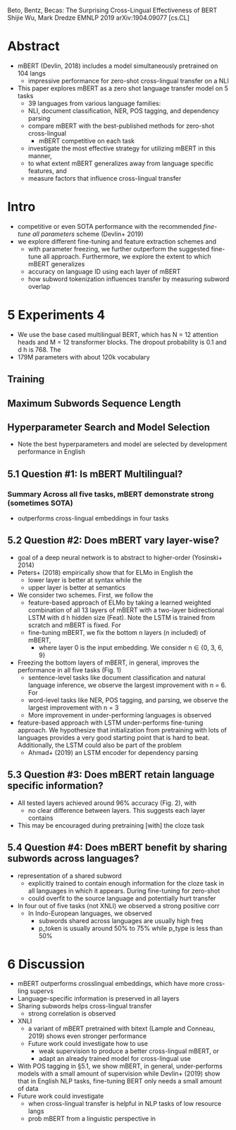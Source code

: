 Beto, Bentz, Becas: The Surprising Cross-Lingual Effectiveness of BERT
Shijie Wu, Mark Dredze
EMNLP 2019 arXiv:1904.09077 [cs.CL]

# Abstract

* mBERT (Devlin, 2018) includes a model simultaneously pretrained on 104 langs
  * impressive performance for zero-shot cross-lingual transfer on a NLI
* This paper explores mBERT as a zero shot language transfer model on 5 tasks
  * 39 languages from various language families:
  * NLI, document classification, NER, POS tagging, and dependency parsing
  * compare mBERT with the best-published methods for zero-shot cross-lingual
    * mBERT competitive on each task
  * investigate the most effective strategy for utilizing mBERT in this manner,
  * to what extent mBERT generalizes away from language specific features, and
  * measure factors that influence cross-lingual transfer

# Intro

* competitive or even SOTA performance with the recommended _fine-tune all
  parameters_ scheme (Devlin+ 2019)
* we explore different fine-tuning and feature extraction schemes and
  * with parameter freezing, we further outperform the suggested fine-tune all
    approach. Furthermore, we explore the extent to which mBERT generalizes
  * accuracy on language ID using each layer of mBERT
  * how subword tokenization influences transfer by measuring subword overlap

# 5 Experiments 4

* We use the base cased multilingual BERT, which has N = 12 attention heads and
  M = 12 transformer blocks. The dropout probability is 0.1 and d h is 768. The
* 179M parameters with about 120k vocabulary

## Training

## Maximum Subwords Sequence Length

## Hyperparameter Search and Model Selection

* Note the best hyperparameters and model are selected by development
  performance in English

## 5.1 Question #1: Is mBERT Multilingual?

### Summary Across all five tasks, mBERT demonstrate strong (sometimes SOTA)

* outperforms cross-lingual embeddings in four tasks

## 5.2 Question #2: Does mBERT vary layer-wise?

* goal of a deep neural network is to abstract to higher-order (Yosinski+ 2014)
* Peters+ (2018) empirically show that for ELMo in English the
  * lower layer is better at syntax while the
  * upper layer is better at semantics
* We consider two schemes. First, we follow the
  * feature-based approach of ELMo by taking a learned weighted combination of
    all 13 layers of mBERT with a two-layer bidirectional LSTM with d h hidden
    size (Feat). Note the LSTM is trained from scratch and mBERT is fixed. For
  * fine-tuning mBERT, we fix the bottom n layers (n included) of mBERT,
    * where layer 0 is the input embedding. We consider n ∈ {0, 3, 6, 9}
* Freezing the bottom layers of mBERT, in general, improves the performance in
  all five tasks (Fig. 1)
  * sentence-level tasks like document classification and natural language
    inference, we observe the largest improvement with n = 6.  For
  * word-level tasks like NER, POS tagging, and parsing, we observe the largest
    improvement with n = 3
  * More improvement in under-performing languages is observed 
* feature-based approach with LSTM under-performs fine-tuning approach. We
  hypothesize that initialization from pretraining with lots of languages
  provides a very good starting point that is hard to beat.  Additionally, the
  LSTM could also be part of the problem
  * Ahmad+ (2019) an LSTM encoder for dependency parsing

## 5.3 Question #3: Does mBERT retain language specific information?

* All tested layers achieved around 96% accuracy (Fig. 2), with
  * no clear difference between layers.  This suggests each layer contains
* This may be encouraged during pretraining [with] the cloze task

## 5.4 Question #4: Does mBERT benefit by sharing subwords across languages?

* representation of a shared subword
  * explicitly trained to contain enough information for the cloze task in all
    languages in which it appears.  During fine-tuning for zero-shot
  * could overfit to the source language and potentially hurt transfer
* In four out of five tasks (not XNLI) we observed a strong positive corr
  * In Indo-European languages, we observed
    * subwords shared across languages are usually high freq
    * p_token is usually around 50% to 75% while p_type is less than 50%

# 6 Discussion

* mBERT outperforms crosslingual embeddings, which have more cross-ling supervs
* Language-specific information is preserved in all layers
* Sharing subwords helps cross-lingual transfer
  * strong correlation is observed
* XNLI
  * a variant of mBERT pretrained with bitext (Lample and Conneau, 2019) shows
    even stronger performance
  * Future work could investigate how to use
    * weak supervision to produce a better cross-lingual mBERT, or
    * adapt an already trained model for cross-lingual use
* With POS tagging in §5.1, we show mBERT, in general, under-performs models
  with a small amount of supervision 
  while Devlin+ (2019) show that in English NLP tasks, fine-tuning BERT only
  needs a small amount of data
* Future work could investigate
  * when cross-lingual transfer is helpful in NLP tasks of low resource langs
  * prob mBERT from a linguistic perspective in
